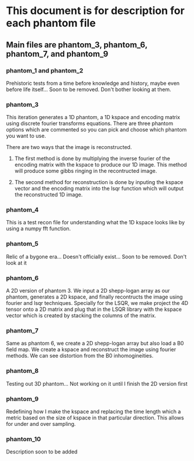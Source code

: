 # This document is for description for each phantom file

## Main files are phantom_3, phantom_6, phantom_7, and phantom_9


### phantom_1 and phantom_2 

Prehistoric tests from a time before knowledge and history, maybe even before life itself... Soon to be removed. Don't bother looking at them.

### phantom_3

This iteration generates a 1D phantom, a 1D kspace and encoding matrix using discrete fourier transforms equations. There are three phantom options which are commented so you can pick and choose which phantom you want to use. 

There are two ways that the image is reconstructed. 

1. The first method is done by multiplying the inverse fourier of the encoding matrix with the kspace to produce our 1D image. This method will produce some gibbs ringing in the recontructed image. 

2. The second method for reconstruction is done by inputing the kspace vector and the encoding matrix into the lsqr function which will output the reconstructed 1D image. 

### phantom_4 

This is a test recon file for understanding what the 1D kspace looks like by using a numpy fft function.

### phantom_5

Relic of a bygone era... Doesn't officially exist... Soon to be removed. Don't look at it

### phantom_6

A 2D version of phantom 3. We input a 2D shepp-logan array as our phantom, generates a 2D kspace, and finally recontructs the image using fourier and lsqr techniques. Specially for the LSQR, we make project the 4D tensor onto a 2D matrix and plug that in the LSQR library with the kspace vector which is created by stacking the columns of the matrix.

### phantom_7

Same as phantom 6, we create a 2D shepp-logan array but also load a B0 field map. We create a kspace and reconstruct the image using fourier methods. We can see distortion from the B0 inhomogineities. 

### phantom_8

Testing out 3D phantom... Not working on it until I finish the 2D version first

### phantom_9

Redefining how I make the kspace and replacing the time length which a metric based on the size of kspace in that particular direction. This allows for under and over sampling.

### phantom_10

Description soon to be added
